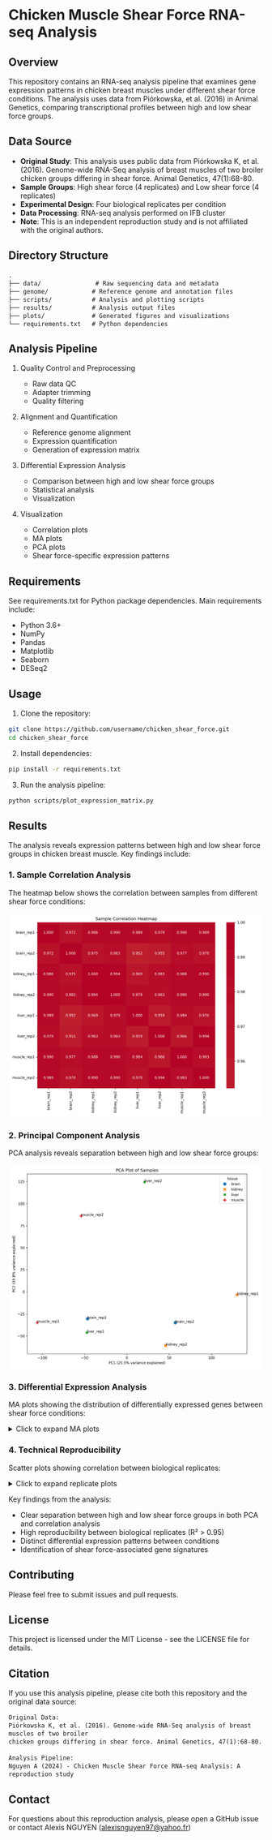 # Chicken Muscle Shear Force RNA-seq Analysis

## Overview
This repository contains an RNA-seq analysis pipeline that examines gene expression patterns in chicken breast muscles under different shear force conditions. The analysis uses data from Piórkowska, et al. (2016) in Animal Genetics, comparing transcriptional profiles between high and low shear force groups.

## Data Source
- **Original Study**: This analysis uses public data from Piórkowska K, et al. (2016). Genome-wide RNA-Seq analysis of breast muscles of two broiler chicken groups differing in shear force. Animal Genetics, 47(1):68-80.
- **Sample Groups**: High shear force (4 replicates) and Low shear force (4 replicates)
- **Experimental Design**: Four biological replicates per condition
- **Data Processing**: RNA-seq analysis performed on IFB cluster
- **Note**: This is an independent reproduction study and is not affiliated with the original authors.

## Directory Structure
```
.
├── data/               # Raw sequencing data and metadata
├── genome/            # Reference genome and annotation files
├── scripts/           # Analysis and plotting scripts
├── results/           # Analysis output files
├── plots/             # Generated figures and visualizations
└── requirements.txt   # Python dependencies
```

## Analysis Pipeline
1. Quality Control and Preprocessing
   - Raw data QC
   - Adapter trimming
   - Quality filtering

2. Alignment and Quantification
   - Reference genome alignment
   - Expression quantification
   - Generation of expression matrix

3. Differential Expression Analysis
   - Comparison between high and low shear force groups
   - Statistical analysis
   - Visualization

4. Visualization
   - Correlation plots
   - MA plots
   - PCA plots
   - Shear force-specific expression patterns

## Requirements
See requirements.txt for Python package dependencies. Main requirements include:
- Python 3.6+
- NumPy
- Pandas
- Matplotlib
- Seaborn
- DESeq2

## Usage
1. Clone the repository:
```bash
git clone https://github.com/username/chicken_shear_force.git
cd chicken_shear_force
```

2. Install dependencies:
```bash
pip install -r requirements.txt
```

3. Run the analysis pipeline:
```bash
python scripts/plot_expression_matrix.py
```

## Results
The analysis reveals expression patterns between high and low shear force groups in chicken breast muscle. Key findings include:

### 1. Sample Correlation Analysis
The heatmap below shows the correlation between samples from different shear force conditions:

![Sample Correlation Heatmap](plots/sample_correlation_heatmap.png)

### 2. Principal Component Analysis
PCA analysis reveals separation between high and low shear force groups:

![PCA Plot](plots/pca_plot.png)

### 3. Differential Expression Analysis
MA plots showing the distribution of differentially expressed genes between shear force conditions:

<details>
<summary>Click to expand MA plots</summary>

![Shear Force MA Plot](plots/shear_force_MA_plot.png)
</details>

### 4. Technical Reproducibility
Scatter plots showing correlation between biological replicates:

<details>
<summary>Click to expand replicate plots</summary>

#### High Shear Force Replicates
![High Shear Force Replicates](plots/high_shear_replicate_scatter.png)

#### Low Shear Force Replicates
![Low Shear Force Replicates](plots/low_shear_replicate_scatter.png)
</details>

Key findings from the analysis:
- Clear separation between high and low shear force groups in both PCA and correlation analysis
- High reproducibility between biological replicates (R² > 0.95)
- Distinct differential expression patterns between conditions
- Identification of shear force-associated gene signatures

## Contributing
Please feel free to submit issues and pull requests.

## License
This project is licensed under the MIT License - see the LICENSE file for details.

## Citation
If you use this analysis pipeline, please cite both this repository and the original data source:

```
Original Data:
Piórkowska K, et al. (2016). Genome-wide RNA-Seq analysis of breast muscles of two broiler 
chicken groups differing in shear force. Animal Genetics, 47(1):68-80.

Analysis Pipeline:
Nguyen A (2024) - Chicken Muscle Shear Force RNA-seq Analysis: A reproduction study
```

## Contact
For questions about this reproduction analysis, please open a GitHub issue or contact Alexis NGUYEN (alexisnguyen97@yahoo.fr) 